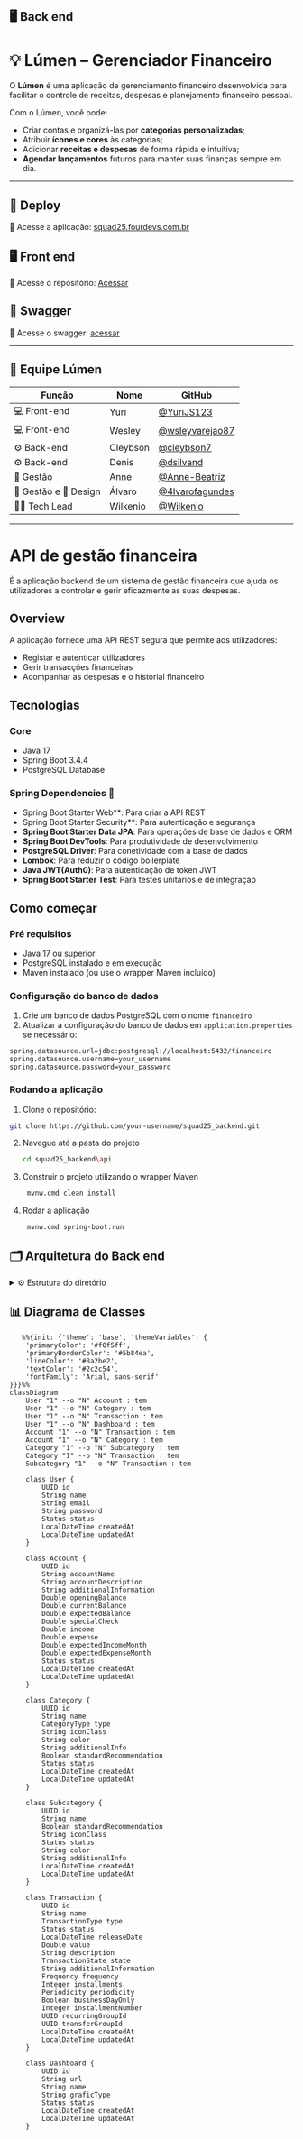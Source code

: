 ## 🖥️ Back end
# 💡 Lúmen – Gerenciador Financeiro

O **Lúmen** é uma aplicação de gerenciamento financeiro desenvolvida para facilitar o controle de receitas, despesas e planejamento financeiro pessoal.

Com o Lúmen, você pode:
- Criar contas e organizá-las por **categorias personalizadas**;
- Atribuir **ícones e cores** às categorias;
- Adicionar **receitas e despesas** de forma rápida e intuitiva;
- **Agendar lançamentos** futuros para manter suas finanças sempre em dia.

---

## 🚀 Deploy
🔗 Acesse a aplicação: [squad25.fourdevs.com.br](https://squad25.fourdevs.com.br) 

## 🖥️ Front end
🔗 Acesse o repositório: [Acessar](https://github.com/wilkenio/squad25_frontend.git)

## 📄 Swagger
🔗 Acesse o swagger: [acessar](https://apisquad25.fourdevs.com.br/swagger-ui/index.html#/)

---

## 🧠 Equipe Lúmen

| Função         | Nome               | GitHub                                   |
|----------------|--------------------|-------------------------------------------|
| 💻 Front-end   | Yuri           | [@YuriJS123](https://github.com/YuriJS123)    |
| 💻 Front-end   | Wesley           | [@wsleyvarejao87](https://github.com/wsleyvarejao87)    |
| ⚙️ Back-end    | Cleybson           | [@cleybson7](https://github.com/cleybson7)    |
| ⚙️ Back-end    | Denis           | [@dsilvand](https://github.com/dsilvand)    |
| 🧭 Gestão      | Anne         | [@Anne-Beatriz](https://github.com/Anne-Beatriz)|
| 🧭 Gestão e 🎨 Design    |  Álvaro      | [@4lvarofagundes](https://github.com/4lvarofagundes)|
| 👨‍💻 Tech Lead      | Wilkenio          | [@Wilkenio](https://github.com/wilkenio)    |

---

# API de gestão financeira

É a aplicação backend de um sistema de gestão financeira que ajuda os utilizadores a controlar e gerir eficazmente as suas despesas.

## Overview

A aplicação fornece uma API REST segura que permite aos utilizadores:
- Registar e autenticar utilizadores
- Gerir transacções financeiras
- Acompanhar as despesas e o historial financeiro

## Tecnologias

### Core
- Java 17
- Spring Boot 3.4.4
- PostgreSQL Database

### Spring Dependencies 🌱
- Spring Boot Starter Web**: Para criar a API REST
- Spring Boot Starter Security**: Para autenticação e segurança
- **Spring Boot Starter Data JPA**: Para operações de base de dados e ORM
- **Spring Boot DevTools**: Para produtividade de desenvolvimento
- **PostgreSQL Driver**: Para conetividade com a base de dados
- **Lombok**: Para reduzir o código boilerplate
- **Java JWT(Auth0)**: Para autenticação de token JWT
- **Spring Boot Starter Test**: Para testes unitários e de integração

## Como começar

### Pré requisitos
- Java 17 ou superior
- PostgreSQL instalado e em execução
- Maven instalado (ou use o wrapper Maven incluído)

### Configuração do banco de dados
1. Crie um banco de dados PostgreSQL com o nome `financeiro`
2. Atualizar a configuração do banco de dados em `application.properties` se necessário:
```properties
spring.datasource.url=jdbc:postgresql://localhost:5432/financeiro
spring.datasource.username=your_username
spring.datasource.password=your_password
```
### Rodando a aplicação

1. Clone o repositório:
```bash
git clone https://github.com/your-username/squad25_backend.git
```
2. Navegue até a pasta do projeto
   ```bash
   cd squad25_backend\api
   ```
3. Construir o projeto utilizando o wrapper Maven
   ```bash
    mvnw.cmd clean install
   ```
4. Rodar a aplicação
   ```bash
    mvnw.cmd spring-boot:run
   ```
## 🗂️ Arquitetura do Back end
<details>
<summary>⚙️ Estrutura do diretório</summary>

<pre>
<code>

📦api
 ┣ 📂src/main/java/com/financeiro/api
 ┃ ┣ 📂config
 ┃ ┃ ┗ ⚙️ SwaggerConfig.java
 ┃ ┣ 📂controller
 ┃ ┃ ┣ 🎮 AccountController.java
 ┃ ┃ ┣ 🎮 AuthController.java
 ┃ ┃ ┣ 🎮 CardController.java
 ┃ ┃ ┣ 🎮 CategoryController.java
 ┃ ┃ ┣ 🎮 DashboardController.java
 ┃ ┃ ┣ 🎮 SubcategoryController.java
 ┃ ┃ ┣ 🎮 SummariesController.java
 ┃ ┃ ┣ 🎮 TransactionController.java
 ┃ ┃ ┗ 🎮 UserController.java
 ┃ ┣ 📂domain
 ┃ ┃ ┣ 📂enums
 ┃ ┃ ┃ ┣ 🔄 CategoryType.java
 ┃ ┃ ┃ ┣ 🔄 Frequency.java
 ┃ ┃ ┃ ┣ 🔄 Periodicity.java
 ┃ ┃ ┃ ┣ 🔄 Status.java
 ┃ ┃ ┃ ┣ 🔄 TransactionState.java
 ┃ ┃ ┃ ┗ 🔄 TransactionType.java
 ┃ ┃ ┣ 🗃️ Account.java
 ┃ ┃ ┣ 🗃️ Card.java
 ┃ ┃ ┣ 🗃️ Category.java
 ┃ ┃ ┣ 🗃️ Dashboard.java
 ┃ ┃ ┣ 🗃️ Subcategory.java
 ┃ ┃ ┣ 🗃️ Transaction.java
 ┃ ┃ ┗ 🗃️ User.java
 ┃ ┣ 📂dto
 ┃ ┃ ┣ 📂accountDTO
 ┃ ┃ ┃ ┣ 📄 AccountCalculationRequestDTO.java
 ┃ ┃ ┃ ┣ 📄 AccountCalculationResponseDTO.java
 ┃ ┃ ┃ ┣ 📄 AccountRangeValueDTO.java
 ┃ ┃ ┃ ┣ 📄 AccountSummaryDTO.java
 ┃ ┃ ┃ ┣ 📄 AccountTransactionRequestDTO.java
 ┃ ┃ ┃ ┗ 📄 AccountTransactionResponseDTO.java
 ┃ ┃ ┣ 📂authDTO
 ┃ ┃ ┃ ┣ 📄 ApiResponse.java
 ┃ ┃ ┃ ┣ 📄 LoginRequestDTO.java
 ┃ ┃ ┃ ┣ 📄 RegisterRequestDTO.java
 ┃ ┃ ┃ ┗ 📄 ResponseDTO.java
 ┃ ┃ ┣ 📂cardDTO
 ┃ ┃ ┃ ┣ 📄 CardRequestDTO.java
 ┃ ┃ ┃ ┗ 📄 CardResponseDTO.java
 ┃ ┃ ┣ 📂categoryDTO
 ┃ ┃ ┃ ┣ 📄 CategoryListDTO.java
 ┃ ┃ ┃ ┣ 📄 CategoryRequestDTO.java
 ┃ ┃ ┃ ┣ 📄 CategoryResponseByIdDTO.java
 ┃ ┃ ┃ ┗ 📄 CategoryResponseDTO.java
 ┃ ┃ ┣ 📂dashboardDTO
 ┃ ┃ ┃ ┣ 📄 DashboardItemDTO.java
 ┃ ┃ ┃ ┣ 📄 DashboardRequestDTO.java
 ┃ ┃ ┃ ┗ 📄 DashboardResponseDTO.java
 ┃ ┃ ┣ 📂subcategoryDTO
 ┃ ┃ ┃ ┣ 📄 SubcategoryRequestDTO.java
 ┃ ┃ ┃ ┣ 📄 SubcategoryResponseDTO.java
 ┃ ┃ ┃ ┗ 📄 SubcategoryWithTransactionDTO.java
 ┃ ┃ ┣ 📂transactionDTO
 ┃ ┃ ┃ ┣ 📄 TransactionAdvancedFilterDTO.java
 ┃ ┃ ┃ ┣ 📄 TransactionFilterDTO.java
 ┃ ┃ ┃ ┣ 📄 TransactionRequestDTO.java
 ┃ ┃ ┃ ┗ 📄 TransactionResponseDTO.java
 ┃ ┃ ┗ 📂userDTO
 ┃ ┃   ┣ 📄 UserRequestDTO.java
 ┃ ┃   ┗ 📄 UserResponseDTO.java
 ┃ ┣ 📂infra
 ┃ ┃ ┣ 📂cors
 ┃ ┃ ┃ ┗ 🛡️ CorsConfig.java
 ┃ ┃ ┣ 📂exceptions
 ┃ ┃ ┃ ┣ ⚠️ GlobalExceptionHandler.java
 ┃ ┃ ┃ ┣ ⚠️ InvalidCredentialsException.java
 ┃ ┃ ┃ ┗ ⚠️ UserNotFoundException.java
 ┃ ┃ ┗ 📂security
 ┃ ┃   ┣ 🔒 SecurityConfig.java
 ┃ ┃   ┣ 🔒 SecurityFilter.java
 ┃ ┃   ┗ 🔒 TokenService.java
 ┃ ┣ 📂repository
 ┃ ┃ ┣ 💾 AccountRepository.java
 ┃ ┃ ┣ 💾 CardRepository.java
 ┃ ┃ ┣ 💾 CategoryRepository.java
 ┃ ┃ ┣ 💾 DashboardRepository.java
 ┃ ┃ ┣ 💾 SubcategoryRepository.java
 ┃ ┃ ┣ 💾 TransactionRepository.java
 ┃ ┃ ┗ 💾 UserRepository.java
 ┃ ┗ 📂service
 ┃   ┣ 📂impl
 ┃   ┃ ┣ ⚡ AccountServiceImpl.java
 ┃   ┃ ┣ ⚡ CardServiceImpl.java
 ┃   ┃ ┣ ⚡ CategoryServiceImpl.java
 ┃   ┃ ┣ ⚡ DashboardServiceImpl.java
 ┃   ┃ ┣ ⚡ SubcategoryServiceImpl.java
 ┃   ┃ ┣ ⚡ TransactionServiceImpl.java
 ┃   ┃ ┗ ⚡ UserServiceImpl.java
 ┃   ┣ 📂parser
 ┃   ┃ ┣ 📊 BancoDoBrasilCsvParser.java
 ┃   ┃ ┣ 📊 BancoInterCsvParser.java
 ┃   ┃ ┣ 📊 BradescoCsvParser.java
 ┃   ┃ ┗ 📊 PagBankCsvParser.java
 ┃   ┣ 🔧 AccountService.java
 ┃   ┣ 🔧 CardService.java
 ┃   ┣ 🔧 CategoryService.java
 ┃   ┣ 🔧 DashboardService.java
 ┃   ┣ 🔧 SubcategoryService.java
 ┃   ┗ 🔧 UserService.java
</code>
</pre>
</details>

## 📊 Diagrama de Classes

```mermaid
   %%{init: {'theme': 'base', 'themeVariables': {
    'primaryColor': '#f0f5ff',
    'primaryBorderColor': '#5b84ea',
    'lineColor': '#8a2be2',
    'textColor': '#2c2c54',
    'fontFamily': 'Arial, sans-serif'
}}}%%
classDiagram
    User "1" --o "N" Account : tem
    User "1" --o "N" Category : tem
    User "1" --o "N" Transaction : tem
    User "1" --o "N" Dashboard : tem
    Account "1" --o "N" Transaction : tem
    Account "1" --o "N" Category : tem
    Category "1" --o "N" Subcategory : tem
    Category "1" --o "N" Transaction : tem
    Subcategory "1" --o "N" Transaction : tem

    class User {
        UUID id
        String name
        String email
        String password
        Status status
        LocalDateTime createdAt
        LocalDateTime updatedAt
    }

    class Account {
        UUID id
        String accountName
        String accountDescription
        String additionalInformation
        Double openingBalance
        Double currentBalance
        Double expectedBalance
        Double specialCheck
        Double income
        Double expense
        Double expectedIncomeMonth
        Double expectedExpenseMonth
        Status status
        LocalDateTime createdAt
        LocalDateTime updatedAt
    }

    class Category {
        UUID id
        String name
        CategoryType type
        String iconClass
        String color
        String additionalInfo
        Boolean standardRecommendation
        Status status
        LocalDateTime createdAt
        LocalDateTime updatedAt
    }

    class Subcategory {
        UUID id
        String name
        Boolean standardRecommendation
        String iconClass
        Status status
        String color
        String additionalInfo
        LocalDateTime createdAt
        LocalDateTime updatedAt
    }

    class Transaction {
        UUID id
        String name
        TransactionType type
        Status status
        LocalDateTime releaseDate
        Double value
        String description
        TransactionState state
        String additionalInformation
        Frequency frequency
        Integer installments
        Periodicity periodicity
        Boolean businessDayOnly
        Integer installmentNumber
        UUID recurringGroupId
        UUID transferGroupId
        LocalDateTime createdAt
        LocalDateTime updatedAt
    }

    class Dashboard {
        UUID id
        String url
        String name
        String graficType
        Status status
        LocalDateTime createdAt
        LocalDateTime updatedAt
    }
```
